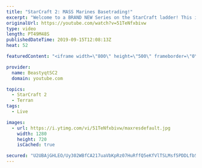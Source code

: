 ```yaml
---
title: "StarCraft 2: MASS Marines Basetrading!"
excerpt: "Welcome to a BRAND NEW Series on the StarCraft ladder! This is the \"Mass Marines to Grandmaster\" challenge, where the only attacking unit that I'm allowed to make is Marines - and that's it! I am allowed to make Medivacs just so that the gaemplay is not too monotonous, but I believe I could even make"
originalUrl: https://youtube.com/watch?v=51TeNfxbivw
type: video
length: PT49M48S
publishedDateTime: 2019-09-15T12:08:13Z
heat: 52

featuredContent: "<iframe width=\"800\" height=\"500\" frameborder=\"0\" src=\"https://www.youtube.com/embed/51TeNfxbivw\" allow=\"accelerometer; autoplay; encrypted-media; gyroscope; picture-in-picture\" allowfullscreen></iframe>"

provider:
  name: BeastyqtSC2
  domain: youtube.com

topics:
  - StarCraft 2
  - Terran
tags:
  - Live

images:
  - url: https://i.ytimg.com/vi/51TeNfxbivw/maxresdefault.jpg
    width: 1280
    height: 720
    isCached: true

secured: "U2UBAjGHLEO/Uy302WBfCA217uaVbKpRz07HuRffQ5eKfVlTSLMsf5PDDLfbSrqkAq4muCArhJIVXtIRPYT7tYu+NPISCoKnGDpFRMnJ1FI7d+xf0KE+lxbeJ8d0Ai7UujEZF+7kQq9hDeC5ql/cMs9nmA5f0yx59a7bMcL7nygDNJksy2pbR+Hmw0/732rapHPZYOai7cfRD21Sxfgms219O+lXNJSuXZlP24FJ+qstDfy9v1M+WoZKdCO1x8PsYqjdsrQzVzZACqJOxm8P1bcoFUXnha+VrJr1MSo4kox26akUMtPNuPMJLQqNfJy9qXIRpjGIE6QQi5ghDGI1/kghfh6bBbYQObJGvtecpgQ8OWzorxKKKshaIuGjPQd3aeJfEQj9QyvgpfHCOlZMTk4+4YsE+8v49I/xKkIiCpU=;aC+WpXBuJHwWBNGcMPDAkg=="
---
```


